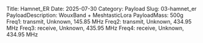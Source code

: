 Title: Hamnet_ER
Date: 2025-07-30
Category: Payload
Slug: 03-hamnet_er
PayloadDescription: WouxBand + MeshtasticLora
PayloadMass: 500g
Freq1: transmit, Unknown, 145.85 MHz
Freq2: transmit, Unknown, 434.95 MHz
Freq3: receive, Unknown, 435.95 MHz
Freq4: receive, Unknown, 434.95 MHz